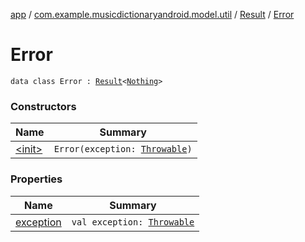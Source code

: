 [app](../../../index.md) / [com.example.musicdictionaryandroid.model.util](../../index.md) / [Result](../index.md) / [Error](./index.md)

# Error

`data class Error : `[`Result`](../index.md)`<`[`Nothing`](https://kotlinlang.org/api/latest/jvm/stdlib/kotlin/-nothing/index.html)`>`

### Constructors

| Name | Summary |
|---|---|
| [&lt;init&gt;](-init-.md) | `Error(exception: `[`Throwable`](https://kotlinlang.org/api/latest/jvm/stdlib/kotlin/-throwable/index.html)`)` |

### Properties

| Name | Summary |
|---|---|
| [exception](exception.md) | `val exception: `[`Throwable`](https://kotlinlang.org/api/latest/jvm/stdlib/kotlin/-throwable/index.html) |
